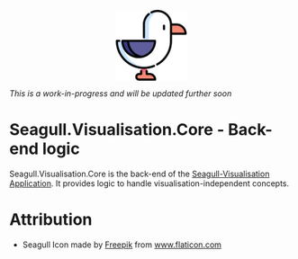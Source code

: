 <p align='center'><img align='center' src='https://raw.githubusercontent.com/BeardedPlatypus/seagull-visualisation/458943e245fa640ca417130f2fb70d17926954f3/Seagull.Visualisation/Assets/UserInterface/Sprites/seagull.svg' width='25%'></p>

*This is a work-in-progress and will be updated further soon*

# Seagull.Visualisation.Core - Back-end logic

Seagull.Visualisation.Core is the back-end of the [Seagull-Visualisation Application](https://github.com/BeardedPlatypus/seagull-visualisation). It provides logic to handle visualisation-independent concepts.

# Attribution

- Seagull Icon made by <a href="https://www.freepik.com" title="Freepik">Freepik</a> from <a href="https://www.flaticon.com/" title="Flaticon">www.flaticon.com</a>
